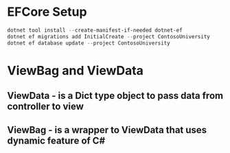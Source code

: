 # EFCore Setup
```powershell
dotnet tool install --create-manifest-if-needed dotnet-ef
dotnet ef migrations add InitialCreate --project ContosoUniversity
dotnet ef database update --project ContosoUniversity
```

# ViewBag and ViewData
## ViewData - is a Dict type object to pass data from controller to view
## ViewBag - is a wrapper to ViewData that uses dynamic feature of C#
